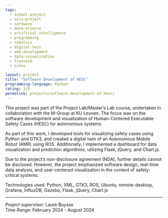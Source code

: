 ```yaml
---
tags: 
  - school-project
  - solo-project
  - software
  - data-science
  - artificial-intelligence
  - programming
  - robotics
  - digital-twin
  - web-development
  - data-visualization
  - frontend
  - Linux

layout: project
title: "Software Development of HESC"
programming-language: Python
rating: 3/5
permalink: projects/software-development-of-hesc/
---
```


This project was part of the Project Lab/Master’s Lab course, undertaken in collaboration with the M-Group at KU Leuven. The focus was on the software development and visualization of Human-Centered Executable Safety Cases (HESC) for autonomous systems.

As part of this work, I developed tools for visualizing safety cases using Python and GTK3, and created a digital twin of an Autonomous Mobile Robot (AMR) using ROS. Additionally, I implemented a dashboard for data visualization and prediction algorithms, utilizing Flask, jQuery, and Chart.js.

Due to the project’s non-disclosure agreement (NDA), further details cannot be disclosed. However, the project emphasized software design, real-time data analysis, and user-centered visualization in the context of safety-critical systems.

Technologies used: Python, XML, GTK3, ROS, Ubuntu, remote-desktop, Grafana, InfluxDB, Gazebo, Flask, jQuery, Chart.js


---
*Project supervisor*: Laure Buysse  
*Time Range*: February 2024 - August 2024  